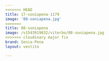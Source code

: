 ```yaml
---
<<<<<<< HEAD
title: 17-soniapena-1179
image: '08-soniapena.jpg'
=======
title: 08-soniapena
image: /v1543919832/viterbo/08-soniapena.jpg
>>>>>>> cloudinary major fix
brand: Sonia-Pena
layout: vestito

---
```

